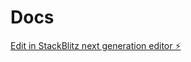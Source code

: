 # Docs

[Edit in StackBlitz next generation editor ⚡️](https://stackblitz.com/~/github.com/DuckyOnQuack-999/Docs)